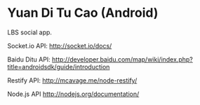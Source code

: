 Yuan Di Tu Cao (Android)
===========

LBS social app.

Socket.io API:
http://socket.io/docs/

Baidu Ditu API:
http://developer.baidu.com/map/wiki/index.php?title=androidsdk/guide/introduction

Restify API:
http://mcavage.me/node-restify/

Node.js API
http://nodejs.org/documentation/
